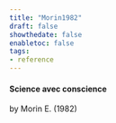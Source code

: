 ```yaml
---
title: "Morin1982"
draft: false
showthedate: false
enabletoc: false
tags:
- reference
---
```


#### **Science avec conscience**     
by Morin E. (1982)         


